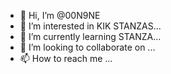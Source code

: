 - 👋 Hi, I’m @00N9NE
- 👀 I’m interested in KIK STANZAS...
- 🌱 I’m currently learning STANZA...
- 💞️ I’m looking to collaborate on ...
- 📫 How to reach me ...

<!---
00N9NE/00N9NE is a ✨ special ✨ repository because its `README.md` (this file) appears on your GitHub profile.
You can click the Preview link to take a look at your changes.
--->
